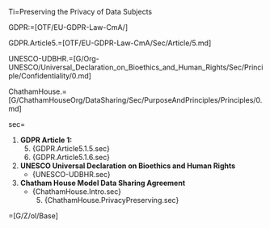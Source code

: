 Ti=Preserving the Privacy of Data Subjects

GDPR:=[OTF/EU-GDPR-Law-CmA/]

GDPR.Article5.=[OTF/EU-GDPR-Law-CmA/Sec/Article/5.md]

UNESCO-UDBHR.=[G/Org-UNESCO/Universal_Declaration_on_Bioethics_and_Human_Rights/Sec/Principle/Confidentiality/0.md]

ChathamHouse.=[G/ChathamHouseOrg/DataSharing/Sec/PurposeAndPrinciples/Principles/0.md]

sec=<ol><li><b>GDPR Article 1:</b><ol start=5><li>{GDPR.Article5.1.5.sec}<li>{GDPR.Article5.1.6.sec}</ol><li><b>UNESCO Universal Declaration on Bioethics and Human Rights</b><ul><li>{UNESCO-UDBHR.sec}</ul><li><b>Chatham House Model Data Sharing Agreement</b><ul><li>{ChathamHouse.Intro.sec}<ol start=5><li>{ChathamHouse.PrivacyPreserving.sec}</ol></ul></ol>

=[G/Z/ol/Base]